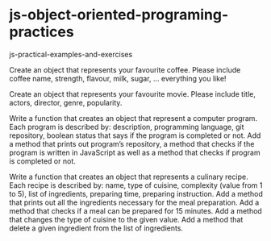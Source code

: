 # js-object-oriented-programing-practices
js-practical-examples-and-exercises


Create an object that represents your favourite coffee. Please include coffee name, strength, flavour, milk, sugar, … everything you like!


Create an object that represents your favourite movie. Please include title, actors, director, genre, popularity. 

Write a function that creates an object that represent a computer program. Each program is described by: description,  programming language, git repository, boolean status that says if the program is completed or not. Add a method that prints out program’s repository,  a method that checks if the program is written in JavaScript as well as a method that checks if program is completed or not.

Write a function that creates an object that represents a culinary recipe. Each recipe is described by: name, type of cuisine, complexity (value from 1 to 5), list of ingredients, preparing time, preparing instruction. 
Add a method that prints out all the ingredients necessary for the meal preparation. 
Add a method that checks if a meal can be prepared for 15 minutes. 
Add a method that changes the type of cuisine to the given value. 
Add a method that delete a given ingredient from the list of ingredients.  
